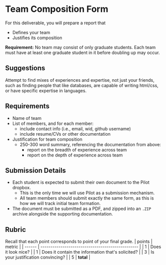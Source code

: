 # Team Composition Form
For this deliverable, you will prepare a report that
* Defines your team
* Justifies its composition

**Requirement:** No team may consist of only graduate students. Each team must have at least one graduate student in it before doubling up may occur.

## Suggestions
Attempt to find mixes of experiences and expertise, not just your friends, such as finding people that like databases, are capable of writing html/css, or have specific expertise in languages.

## Requirements
* Name of team
* List of members, and for each member:
  * include contact info (i.e., email, wid, github username)
  * include resume/CVs or other documentation
* Justification for team composition
  * 250-300 word summary, referencing the documentation from above:	
	* report on the breadth of experience across team
	* report on the depth of experience across team

## Submission Details
* Each student is expected to submit their own document to the Pilot dropbox. 
  * This is the only time we will use Pilot as a submission mechanism.
  * All team members should submit exactly the same form, as this is how we will track initial team formation.
* The document must be submitted as a PDF, and zipped into an `.ZIP` archive alongside the supporting documentation.

## Rubric
Recall that each point corresponds to point of your final grade.
| points | metric                                            |
| ------ | ------------------------------------------------- |
| 1      | Does it look nice?                                |
| 1      | Does it contain the information that's solicited? |
| 3      | Is your justification convincing?                 |
| 5      | **total**                                         |